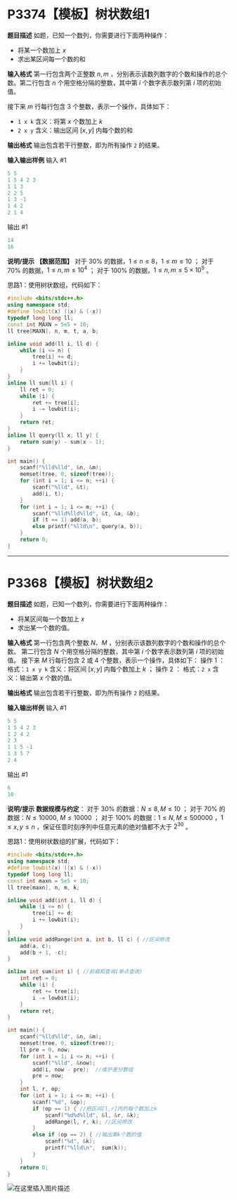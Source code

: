 # P3374【模板】树状数组1
**题目描述**
如题，已知一个数列，你需要进行下面两种操作：
- 将某一个数加上 $x$
- 求出某区间每一个数的和

**输入格式**
第一行包含两个正整数 $n,m$ ，分别表示该数列数字的个数和操作的总个数。第二行包含 $n$ 个用空格分隔的整数，其中第 $i$ 个数字表示数列第 $i$ 项的初始值。

接下来 $m$ 行每行包含 $3$ 个整数，表示一个操作，具体如下：
- `1 x k` 含义：将第 $x$ 个数加上 $k$
 - `2 x y` 含义：输出区间 $[x,y]$ 内每个数的和

**输出格式**
输出包含若干行整数，即为所有操作 `2` 的结果。

**输入输出样例**
输入 #1

```cpp
5 5
1 5 4 2 3
1 1 3
2 2 5
1 3 -1
1 4 2
2 1 4
```
输出 #1
```cpp
14
16
```

**说明/提示**
**【数据范围】**
对于 $30\%$ 的数据，$1 \le n \le 8，1\le m \le 10$ ；
对于 70\% 的数据，$1\le n,m \le 10^4$ ；
对于 100\% 的数据，$1\le n,m \le 5\times 10^5$ 。
 
思路1：使用树状数组，代码如下：
```cpp
#include <bits/stdc++.h>
using namespace std;
#define lowbit(x) ((x) & (-x))
typedef long long ll;
const int MAXN = 5e5 + 10;
ll tree[MAXN], n, m, t, a, b;

inline void add(ll i, ll d) {
	while (i <= n) {
		tree[i] += d;
		i += lowbit(i);	
	}
}
inline ll sum(ll i) {
	ll ret = 0;
	while (i) {
		ret += tree[i];
		i -= lowbit(i);	
	}
	return ret;
}
inline ll query(ll x, ll y) {
	return sum(y) - sum(x - 1);
}

int main() { 
	scanf("%lld%lld", &n, &m);
	memset(tree, 0, sizeof(tree));
	for (int i = 1; i <= n; ++i) {
		scanf("%lld", &t);
		add(i, t); 
	}
	for (int i = 1; i <= m; ++i) { 
		scanf("%lld%lld%lld", &t, &a, &b);
		if (t == 1) add(a, b);
		else printf("%lld\n", query(a, b));
	}
    return 0;
}
```

---
# P3368【模板】树状数组2
**题目描述**
如题，已知一个数列，你需要进行下面两种操作：
- 将某区间每一个数加上 $x$
- 求出某一个数的值。

**输入格式**
第一行包含两个整数 $N、M$ ，分别表示该数列数字的个数和操作的总个数。
第二行包含 $N$ 个用空格分隔的整数，其中第 $i$ 个数字表示数列第 $i$ 项的初始值。
接下来 $M$ 行每行包含 $2$ 或 $4$ 个整数，表示一个操作，具体如下：
操作 $1$ ： 格式：`1 x y k` 含义：将区间 $[x,y]$ 内每个数加上 $k$ ；
操作 $2$ ： 格式：`2 x` 含义：输出第 $x$ 个数的值。

**输出格式**
输出包含若干行整数，即为所有操作 `2` 的结果。

**输入输出样例**
输入 #1

```cpp
5 5
1 5 4 2 3
1 2 4 2
2 3
1 1 5 -1
1 3 5 7
2 4
```

输出 #1

```cpp
6
10
```

**说明/提示** 
**数据规模与约定**：
对于 $30\%$ 的数据：$N\le8,M\le 10$ ；
对于 $70\%$ 的数据：$N\le 10000,\ M\le 10000$ ；
对于 $100\%$ 的数据：$1 \leq N, M\le 500000$ ，$1 \leq x, y \leq n$ ，保证任意时刻序列中任意元素的绝对值都不大于 $2^{30}$ 。

思路1：使用树状数组的扩展，代码如下：
```cpp
#include <bits/stdc++.h>
using namespace std;
#define lowbit(x) ((x) & (-x))
typedef long long ll;
const int maxn = 5e5 + 10;
ll tree[maxn], n, m, k; 

inline void add(int i, ll d) { 
	while (i <= n) {
		tree[i] += d;
		i += lowbit(i);
	}
}
inline void addRange(int a, int b, ll c) { //区间修改 
	add(a, c);   
	add(b + 1, -c);
}

inline int sum(int i) {	//前缀和查询(单点查询) 
	int ret = 0;
	while (i) {
		ret += tree[i];
		i -= lowbit(i);
	}
	return ret;
}

int main() { 
	scanf("%lld%lld", &n, &m);
	memset(tree, 0, sizeof(tree));
	ll pre = 0, now; 
	for (int i = 1; i <= n; ++i) {
		scanf("%lld", &now);
		add(i, now - pre);	//维护差分数组 
		pre = now;
	}
	int l, r, op;
	for (int i = 1; i <= m; ++i) {
		scanf("%d", &op);
		if (op == 1) { //把区间[l,r]内的每个数加上k
			scanf("%d%d%lld", &l, &r, &k);
			addRange(l, r, k); //区间修改
		} 
		else if (op == 2) { //输出第k个数的值
			scanf("%d", &k);
			printf("%lld\n",  sum(k));
		}
	}
    return 0;
}  
```
![在这里插入图片描述](https://img-blog.csdnimg.cn/20200904173927442.png?x-oss-process=image/watermark,type_ZmFuZ3poZW5naGVpdGk,shadow_10,text_aHR0cHM6Ly9ibG9nLmNzZG4ubmV0L215UmVhbGl6YXRpb24=,size_16,color_FFFFFF,t_70#pic_center)

